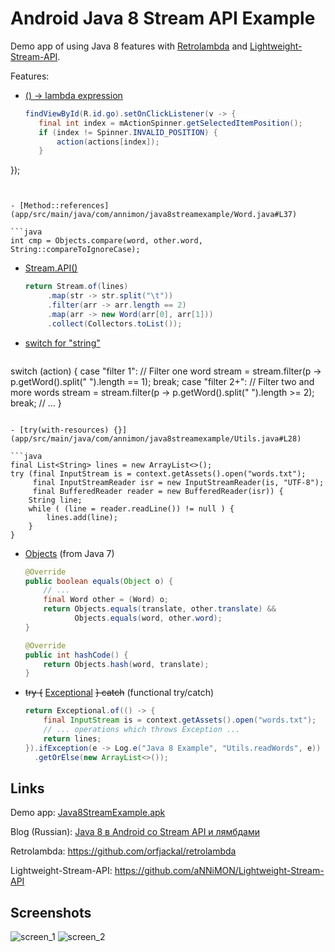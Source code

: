 # Android Java 8 Stream API Example

Demo app of using Java 8 features with [Retrolambda](https://github.com/orfjackal/retrolambda) and [Lightweight-Stream-API](https://github.com/aNNiMON/Lightweight-Stream-API).

Features:
 - [() -> lambda expression](app/src/main/java/com/annimon/java8streamexample/MainActivity.java#L46-L51)

   ```java
   findViewById(R.id.go).setOnClickListener(v -> {
      final int index = mActionSpinner.getSelectedItemPosition();
      if (index != Spinner.INVALID_POSITION) {
          action(actions[index]);
      }
  });
   ```


 - [Method::references](app/src/main/java/com/annimon/java8streamexample/Word.java#L37)
 
   ```java
   int cmp = Objects.compare(word, other.word, String::compareToIgnoreCase);
   ```


 - [Stream.API()](app/src/main/java/com/annimon/java8streamexample/Utils.java#L37-L41)
 
   ```java
   return Stream.of(lines)
        .map(str -> str.split("\t"))
        .filter(arr -> arr.length == 2)
        .map(arr -> new Word(arr[0], arr[1]))
        .collect(Collectors.toList());
   ```


 - [switch for "string"](app/src/main/java/com/annimon/java8streamexample/MainActivity.java#L82)
 
   ```java
  switch (action) {
      case "filter 1":
          // Filter one word
          stream = stream.filter(p -> p.getWord().split(" ").length == 1);
          break;
      case "filter 2+":
          // Filter two and more words
          stream = stream.filter(p -> p.getWord().split(" ").length >= 2);
          break;
      // ...
  }
  ```

- [try(with-resources) {}](app/src/main/java/com/annimon/java8streamexample/Utils.java#L28)

  ```java
  final List<String> lines = new ArrayList<>();
  try (final InputStream is = context.getAssets().open("words.txt");
       final InputStreamReader isr = new InputStreamReader(is, "UTF-8");
       final BufferedReader reader = new BufferedReader(isr)) {
      String line;
      while ( (line = reader.readLine()) != null ) {
          lines.add(line);
      }
  }
  ```

- [Objects](app/src/main/java/com/annimon/java8streamexample/Word.java#L48) (from Java 7)

  ```java
  @Override
  public boolean equals(Object o) {
      // ...
      final Word other = (Word) o;
      return Objects.equals(translate, other.translate) &&
             Objects.equals(word, other.word);
  }

  @Override
  public int hashCode() {
      return Objects.hash(word, translate);
  }
  ```
  
- ~~try {~~ [Exceptional](app/src/main/java/com/annimon/java8streamexample/Utils.java#L26-L43) ~~} catch~~ (functional try/catch)

  ```java
  return Exceptional.of(() -> {
      final InputStream is = context.getAssets().open("words.txt");
      // ... operations which throws Exception ...
      return lines;
  }).ifException(e -> Log.e("Java 8 Example", "Utils.readWords", e))
    .getOrElse(new ArrayList<>());
  ```


## Links
  
Demo app: [Java8StreamExample.apk](http://annimon.com/ablogs/file325/Java8StreamExample.apk)

Blog (Russian): [Java 8 в Android со Stream API и лямбдами](http://annimon.com/article/1176)

Retrolambda: https://github.com/orfjackal/retrolambda

Lightweight-Stream-API: https://github.com/aNNiMON/Lightweight-Stream-API



## Screenshots
![screen_1](http://annimon.com/ablogs/file321/stream_api_android_5.png) ![screen_2](http://annimon.com/ablogs/file318/stream_api_android_2.png)
